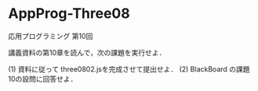 # AppProg-Three08
応用プログラミング 第10回

講義資料の第10章を読んで，次の課題を実行せよ．

(1) 資料に従って three0802.jsを完成させて提出せよ．
(2) BlackBoard の課題10の設問に回答せよ．
